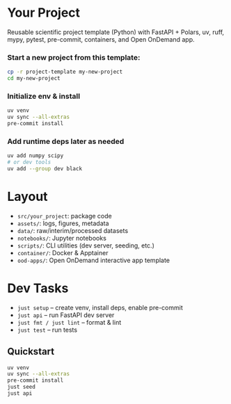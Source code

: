 # Your Project

Reusable scientific project template (Python) with FastAPI + Polars, uv, ruff, mypy, pytest, pre-commit, containers, and Open OnDemand app.

### Start a new project from this template:
```sh
cp -r project-template my-new-project
cd my-new-project
```

### Initialize env & install
```sh
uv venv
uv sync --all-extras
pre-commit install
```

### Add runtime deps later as needed
```sh
uv add numpy scipy
# or dev tools
uv add --group dev black
```

# Layout

- `src/your_project`: package code
- `assets/`: logs, figures, metadata
- `data/`: raw/interim/processed datasets
- `notebooks/`: Jupyter notebooks
- `scripts/`: CLI utilities (dev server, seeding, etc.)
- `container/`: Docker & Apptainer
- `ood-apps/`: Open OnDemand interactive app template

# Dev Tasks

- `just setup` – create venv, install deps, enable pre-commit
- `just api` – run FastAPI dev server
- `just fmt / just lint` – format & lint
- `just test` – run tests

## Quickstart
```bash
uv venv
uv sync --all-extras
pre-commit install
just seed
just api
```


